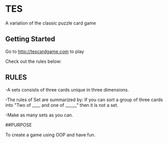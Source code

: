 # TES

A variation of the classic puzzle card game

## Getting Started
Go to http://tescardgame.com to play

Check out the rules below:

## RULES

-A sets consists of three cards unique in three dimensions.


-The rules of Set are summarized by: If you can sort a group of three cards into "Two of ____ and one of _____," then it is not a set.


-Make as many sets as you can.

##PURPOSE

To create a game using OOP and have fun.



